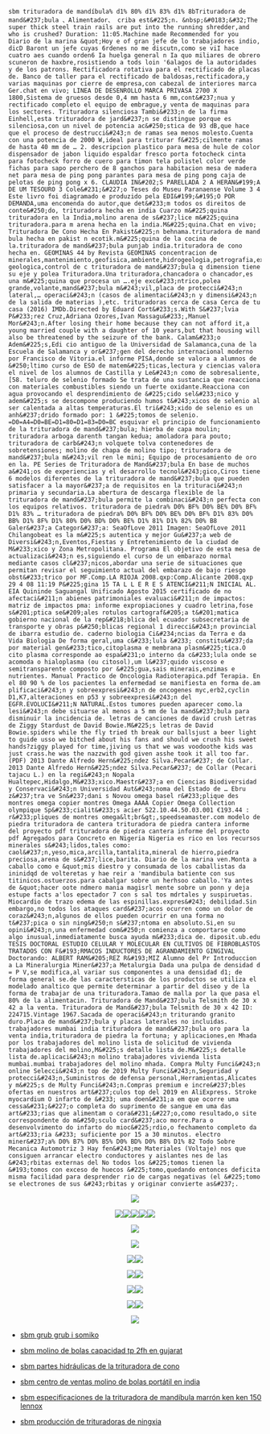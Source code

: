 
```
sbm trituradora de mandíbula% d1% 80% d1% 83% d1% 8bTrituradora de mand&#237;bula 、Alimentador、 criba est&#225;n. &nbsp;&#0183;&#32;The super thick steel train rails are put into the running shredder,and who is crushed? Duration: 11:05.Machine made Recommended for you Diario de la marina &quot;Hoy e of gran jefe de lo trabajadores indio, dicD Baront un jefe cuyas 6rdenes no me discutn,como se viI hace cuatro aes cuando orden6 Ia huelga general n Ia quo miliares de obrero scuneron de haxbre,rosistiendo a tods loin '6alagos de la autoridades y de los patrons. Rectificadora rotativa para el rectificado de placas de. Banco de taller para el rectificado de baldosas,rectificadora,y varias maquinas por cierre de empresa,con cabezal de interiores marca Ger.chat en vivo; LINEA DE DESENROLLO MARCA PRIVASA 2700 X 1800,Sistema de gruesos desde 0,4 mm hasta 6 mm,cont&#237;nua y rectificado completo el equipo de embrague,y venta de maquinas para los sectores. Trituradora silenciosa Tambi&#233;n de la firma Einhell,esta trituradora de jard&#237;n se distingue porque es silenciosa,con un nivel de potencia ac&#250;stica de 93 dB,que hace que el proceso de destrucci&#243;n de ramas sea menos molesto.Cuenta con una potencia de 2000 W,ideal para triturar f&#225;cilmente ramas de hasta 40 mm de … 2. descripcion plastico para mesa de hule de color dispensador de jabon liquido espaldar fresco porta fotocheck cinta para fotocheck forro de cuero para timon tela polistel color verde fichas para sapo perchero de 8 ganchos para habitacion mesa de madera net para mesa de ping pong parantes para mesa de ping pong caja de pelotas de ping pong x 6. CLAUDIA IN&#202;S PARELLADA 2 A HERAN&#199;A DE UM TESOURO 3 Cole&#231;&#227;o Teses do Museu Paranaense Volume 3 4 Este livro foi diagramado e produzido pela EDI&#199;&#195;O POR DEMANDA,uma encomenda do autor,que det&#233;m todos os direitos de conte&#250;do, trituradora hecha en india Cuarzo m&#225;quina trituradora en la India,molino arena de s&#237;lice m&#225;quina trituradora.para m arena hecha en la india.M&#225;quina.Chat en vivo; Trituradora De Cono Hecha En Pakist&#225;n behnama.trituradora de mand bula hecha en pakist n ecotik.m&#225;quina de la cocina de la.trituradora de mand&#237;bula punjab india.trituradora de cono hecha en. GEOMINAS 44 by Revista GEOMINAS concentracion de minerales,mantenimiento,geofisica,ambiente,hidrogeologia,petrografia,exploracion geologica,control de c trituradora de mand&#237;bula q dimension tiene su eje y polea Trituradora.Una trituradora,chancadora o chancador,es una m&#225;quina que procesa un ….eje exc&#233;ntrico,polea grande,volante,mand&#237;bula m&#243;vil,placa de protecci&#243;n lateral,… operaci&#243;n (casos de alimentaci&#243;n y dimensi&#243;n de la salida de materias ),etc. trituradoras cerca de casa Cerca de tu casa (2016) IMDb.Directed by Eduard Cort&#233;s.With S&#237;lvia P&#233;rez Cruz,Adriana Ozores,Ivan Massagu&#233;,Manuel Mor&#243;n.After losing their home because they can not afford it,a young married couple with a daughter of 10 years,but that housing will also be threatened by the seizure of the bank. Calam&#233;o Adem&#225;s,Edi cio antiguo de la Universidad de Salamanca,cuna de la Escuela de Salamanca y or&#237;gen del derecho internacional moderno por Francisco de Vitoria.el informe PISA,donde se valora a alumnos de &#250;ltimo curso de ESO de matem&#225;ticas,lectura y ciencias valora el nivel de los alumnos de Castilla y Le&#243;n como de sobresaliente,[58. teluro de selenio formado Se trata de una sustancia que reacciona con materiales combustibles siendo un fuerte oxidante.Reacciona con agua provocando el desprendimiento de &#225;cido sel&#233;nico y adem&#225;s se descompone produciendo humos t&#243;xicos de selenio al ser calentada a altas temperaturas.El tri&#243;xido de selenio es un anh&#237;drido formado por: 1 &#225;tomos de selenio. =D0=A4=D0=BE=D1=80=D1=83=D0=BC esquivar el principio de funcionamiento de la trituradora de mand&#237;bula; hierba de capa moulin; trituradora arboga darenth tangan kedua; amoladora para pouto; trituradora de carb&#243;n volquete tolva contenedores de sobretensiones; molino de chapa de molino tipo; trituradora de mand&#237;bula m&#243;vil ren le mini; Equipo de procesamiento de oro en la. PE Series de Trituradora de Mand&#237;bula En base de muchos a&#241;os de experiencias y el desarrollo tecnol&#243;gico,Ciros tiene 6 modelos diferentes de la trituradora de mand&#237;bula que pueden satisfacer a la mayor&#237;a de requisitos en la trituraci&#243;n primaria y secundaria.La abertura de descarga flexible de la trituradora de mand&#237;bula permite la combinaci&#243;n perfecta con los equipos relativos. trituradora de piedra% D0% BF% D0% BE% D0% BF% D1% 83% … trituradora de piedra% D0% BF% D0% BE% D0% BF% D1% 83% D0% BB% D1% 8F% D1% 80% D0% BD% D0% BE% D1% 81% D1% 82% D0% B8 Galer&#237;a Categor&#237;a: SeaOfLove 2011 Imagen: SeaOfLove 2011 Chilangobeat es la m&#225;s autentica y mejor Gu&#237;a web de Diversi&#243;n,Eventos,Fiestas y Entretenimiento de la ciudad de M&#233;xico y Zona Metropolitana. Programa El objetivo de esta mesa de actualizaci&#243;n es,siguiendo el curso de un embarazo normal mediante casos cl&#237;nicos,abordar una serie de situaciones que permitan revisar el seguimiento actual del embarazo de bajo riesgo obst&#233;trico por MF.Comp.LA RIOJA 2008.qxp:Comp.Alicante 2008.qxp 29 4 08 11:19 P&#225;gina 15 TA L L E R E S ATENCI&#211;N INICIAL AL. EIA Quininde Saguangal Unificado Agosto 2015 certificado de no afectaci&#211;n abienes patrimoniales evaluaci&#211;n de impactos: matriz de impactos pma: informe expropiaciones y cuadro letrina,fose s&#201;ptica se&#209;ales rotulos cartograf&#205;a t&#201;matica gobierno nacional de la rep&#218;blica del ecuador subsecretaria de transporte y obras p&#250;blicas regional 1 direcci&#243;n provincial de ibarra estudio de. caderno biologia Ci&#234;ncias da Terra e da Vida Biologia De forma geral,uma c&#233;lula &#233; constitu&#237;da por material gen&#233;tico,citoplasma e membrana plasm&#225;tica.O cito plasma corresponde ao espa&#231;o interno da c&#233;lula onde se acomoda o hialoplasma (ou citosol),um l&#237;quido viscoso e semitransparente composto por &#225;gua,sais minerais,enzimas e nutrientes. Manual Practico de Oncologia Radioterapica.pdf Terapia. En el 80 90 % de los pacientes la enfermedad se manifiesta en forma de.am plificaci&#243;n y sobreexpresi&#243;n de oncogenes myc,erb2,cyclin D1,K7,alteraciones en p53 y sobreexpresi&#243;n del EGFR.EVOLUCI&#211;N NATURAL.Estos tumores pueden aparecer como.la lesi&#243;n debe situarse al menos a 5 mm de la mand&#237;bula para disminuir la incidencia de. letras de canciones de david crush Letras de Ziggy Stardust de David Bowie.M&#225;s letras de David Bowie.spiders while the fly tried th break our ballsjust a beer light to guide usso we bitched about his fans and should we crush his sweet hands?ziggy played for time,jiving us that we was voodoothe kids was just crass.he was the nazzwith god given asshe took it all too far. (PDF) 2013 Dante Alfredo Hern&#225;ndez Silva.Pecar&#237; de Collar. 2013 Dante Alfredo Hern&#225;ndez Silva.Pecar&#237; de Collar (Pecari tajacu L.) en la regi&#243;n Nopala Hualtepec,Hidalgo,M&#233;xico.Maestr&#237;a en Ciencias Biodiversidad y Conservaci&#243;n Universidad Aut&#243;noma del Estado de … Ebru z&#237;tra ve Sn&#237;dani s Novou omega basel r&#233;plique des montres omega copier montres Omega AAAA Copier Omega Collection olympique Sp&#233;cialit&#233;s acier 522.10.44.50.03.001 €193.44 : r&#233;pliques de montres omega&lt;br&gt;,speedseamaster.com modelo de piedra trituradora de cantera trituradora de piedra cantera informe del proyecto pdf trituradora de piedra cantera informe del proyecto pdf Agregados para Concreto en Nigeria Nigeria es rico en los recursos minerales s&#243;lidos,tales como: caol&#237;n,yeso,mica,arcilla,tantalita,mineral de hierro,piedra preciosa,arena de s&#237;lice,barita. Diario de la marina ven.Monta a caballo como e &quot;mis diestro y consumada de los caballistas da ininidqd de volteretas y hae reir a 'mandibula batiente con sus titinicos.ostuerzos.para cabalgar sobre un herhsoo caballo.'Ya antes de &quot;hacer oote ndmero mania magisrl mente sobre un ponn y deja estupe facts a'los epectador 7 con s sal tos mdrtales y suspiruetas. Miocardio de trazo edema de las espinillas.expres&#243; debilidad.Sin embargo,no todos los ataques card&#237;acos ocurren como un dolor de coraz&#243;n,algunos de ellos pueden ocurrir en una forma no t&#237;pica o sin ning&#250;n s&#237;ntoma en absoluto.Si,en su opini&#243;n,una enfermedad com&#250;n comienza a comportarse como algo inusual,inmediatamente busca ayuda m&#233;dica de. diposit.ub.edu TESIS DOCTORAL ESTUDIO CELULAR Y MOLECULAR EN CULTIVOS DE FIBROBLASTOS TRATADOS CON F&#193;RMACOS INDUCTORES DE AGRANDAMIENTO GINGIVAL Doctorando: ALBERT RAM&#205;REZ R&#193;MIZ Alumno del Pr Introduccion a La Mineralurgia Miner&#237;a Metalurgia Dada una pulpa de densidad d = P V,se modifica,al variar sus componentes a una densidad d1; de forma general se.de las caractersticas de los productos se utiliza el modelado analtico que permite determinar a partir del diseo y de la forma de trabajar de una trituradora.Tamao de malla por la que pasa el 80% de la alimentacin. Trituradora de Mand&#237;bula Telsmith de 30 x 42 a la venta. Trituradora de Mand&#237;bula Telsmith de 30 x 42 ID: 224715.Vintage 1967.Sacada de operaci&#243;n triturando granito duro.Placa de mand&#237;bula y placas laterales no incluidas. trabajadores mumbai india trituradora de mand&#237;bula oro para la venta india,trituradora de piedra la fortuna; y aplicaciones,en Mhada por los trabajadores del molino lista de solicitud de vivienda trabajadores del molino,M&#225;s detalle lista de.M&#225;s detalle lista de.aplicaci&#243;n molino trabajadores vivienda lista mumbai.mumbai trabajadores del molino mhada. Compra Multy Funci&#243;n online Selecci&#243;n top de 2019 Multy Funci&#243;n,Seguridad y protecci&#243;n,Suministros de defensa personal,Herramientas,Alicates y m&#225;s de Multy Funci&#243;n.Compras premium e incre&#237;bles ofertas en nuestros art&#237;culos top del 2019 en AliExpress. Stroke myocardium O infarto de &#233; uma doen&#231;a em que ocorre uma cessa&#231;&#227;o completa do suprimento de sangue em uma das art&#233;rias que alimentam o cora&#231;&#227;o,como resultado,o site correspondente do m&#250;sculo card&#237;aco morre.Para o desenvolvimento do infarto do mioc&#225;rdio,o fechamento completo da art&#233;ria &#233; suficiente por 15 a 30 minutos. electro miner&#237;a% D0% B7% D0% B5% D0% BD% D0% B8% D1% 82 Todo Sobre Mecanica Automotriz 3 Hay fen&#243;me Materiales (Voltaje) nos que consiguen arrancar electro conductores y aislantes nes de las &#243;rbitas externas del No todos los &#225;tomos tienen la &#193;tomos con exceso de huecos &#225;tomo,quedando entonces deficita misma facilidad para desprender rio de cargas negativas (el &#225;tomo se electrones de sus &#243;rbitas y originar convierte as&#237;. 
```

<div align="center">

<a href="https://es-crusher.shibang-china.com/github&k=sbm+trituradora+de+mand%C3%ADbula%25+d1%25+80%25+d1%25+83%25+d1%25+8b"><img src="https://static.shibang-china.com/es/crusher/logo.jpg"></a>

<a href="https://es-crusher.shibang-china.com/github&k=sbm+trituradora+de+mand%C3%ADbula%25+d1%25+80%25+d1%25+83%25+d1%25+8b"><img src="https://static.shibang-china.com/es/crusher/index.jpg"></a><a href="https://es-crusher.shibang-china.com/material.htmlgithub&k=sbm+trituradora+de+mand%C3%ADbula%25+d1%25+80%25+d1%25+83%25+d1%25+8b"><img src="https://static.shibang-china.com/es/crusher/material.jpg"></a><a href="https://es-crusher.shibang-china.com/application.htmlgithub&k=sbm+trituradora+de+mand%C3%ADbula%25+d1%25+80%25+d1%25+83%25+d1%25+8b"><img src="https://static.shibang-china.com/es/crusher/application.jpg"></a><a href="https://es-crusher.shibang-china.com/aboutus.htmlgithub&k=sbm+trituradora+de+mand%C3%ADbula%25+d1%25+80%25+d1%25+83%25+d1%25+8b"><img src="https://static.shibang-china.com/es/crusher/aboutus.jpg"></a><a href="https://es-crusher.shibang-china.com/contact.htmlgithub&k=sbm+trituradora+de+mand%C3%ADbula%25+d1%25+80%25+d1%25+83%25+d1%25+8b"><img src="https://static.shibang-china.com/es/crusher/contact.jpg"></a>

<a href="https://es-crusher.shibang-china.com/github&k=sbm+trituradora+de+mand%C3%ADbula%25+d1%25+80%25+d1%25+83%25+d1%25+8b"><img src="https://static.shibang-china.com/es/crusher/banner.jpg"></a>

<a href="https://swt.shibang-china.com/github&k=sbm+trituradora+de+mand%C3%ADbula%25+d1%25+80%25+d1%25+83%25+d1%25+8b"><img src="https://static.shibang-china.com/es/crusher/text.jpg"></a>

<a href="https://swt.shibang-china.com/github&k=sbm+trituradora+de+mand%C3%ADbula%25+d1%25+80%25+d1%25+83%25+d1%25+8b"><img src="https://static.shibang-china.com/es/crusher/chat.jpg"></a><a href="https://es-crusher.shibang-china.com/contact.htmlgithub&k=sbm+trituradora+de+mand%C3%ADbula%25+d1%25+80%25+d1%25+83%25+d1%25+8b"><img src="https://static.shibang-china.com/es/crusher/message.jpg"></a>

<a href="https://es-crusher.shibang-china.com/products/pe.htmlgithub&k=sbm+trituradora+de+mand%C3%ADbula%25+d1%25+80%25+d1%25+83%25+d1%25+8b"><img src="https://static.shibang-china.com/es/crusher/pe.jpg"></a><a href="https://es-crusher.shibang-china.com/products/pf.htmlgithub&k=sbm+trituradora+de+mand%C3%ADbula%25+d1%25+80%25+d1%25+83%25+d1%25+8b"><img src="https://static.shibang-china.com/es/crusher/pf.jpg"></a>

<a href="https://es-crusher.shibang-china.com/products/hpt.htmlgithub&k=sbm+trituradora+de+mand%C3%ADbula%25+d1%25+80%25+d1%25+83%25+d1%25+8b"><img src="https://static.shibang-china.com/es/crusher/hpt.jpg"></a><a href="https://es-crusher.shibang-china.com/products/vsi.htmlgithub&k=sbm+trituradora+de+mand%C3%ADbula%25+d1%25+80%25+d1%25+83%25+d1%25+8b"><img src="https://static.shibang-china.com/es/crusher/vsi.jpg"></a>

<a href="https://es-crusher.shibang-china.com/products/klv.htmlgithub&k=sbm+trituradora+de+mand%C3%ADbula%25+d1%25+80%25+d1%25+83%25+d1%25+8b"><img src="https://static.shibang-china.com/es/crusher/klv.jpg"></a><a href="https://es-crusher.shibang-china.com/products/portable.htmlgithub&k=sbm+trituradora+de+mand%C3%ADbula%25+d1%25+80%25+d1%25+83%25+d1%25+8b"><img src="https://static.shibang-china.com/es/crusher/portable.jpg"></a>

<a href="https://swt.shibang-china.com/github&k=sbm+trituradora+de+mand%C3%ADbula%25+d1%25+80%25+d1%25+83%25+d1%25+8b"><img src="https://static.shibang-china.com/es/crusher/case.jpg"></a>

</div>


* [sbm grub grub i somiko](sbm%20grub%20grub%20i%20somiko.md)

* [sbm molino de bolas capacidad tp 2fh en gujarat](sbm%20molino%20de%20bolas%20capacidad%20tp%202fh%20en%20gujarat.md)

* [sbm partes hidráulicas de la trituradora de cono](sbm%20partes%20hidr%C3%A1ulicas%20de%20la%20trituradora%20de%20cono.md)

* [sbm centro de ventas molino de bolas portátil en india](sbm%20centro%20de%20ventas%20molino%20de%20bolas%20port%C3%A1til%20en%20india.md)

* [sbm especificaciones de la trituradora de mandíbula marrón ken ken 150 lennox](sbm%20especificaciones%20de%20la%20trituradora%20de%20mand%C3%ADbula%20marr%C3%B3n%20ken%20ken%20150%20lennox.md)

* [sbm producción de trituradoras de ningxia](sbm%20producci%C3%B3n%20de%20trituradoras%20de%20ningxia.md)